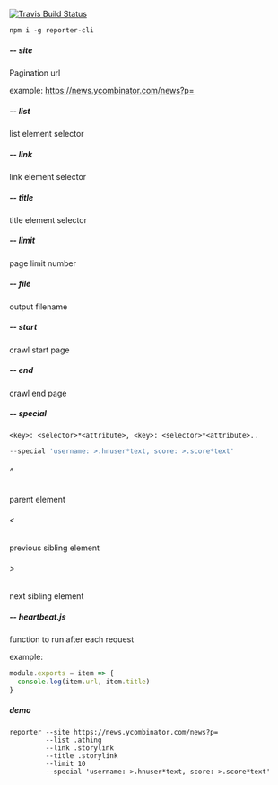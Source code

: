 [![Travis Build Status](https://img.shields.io/travis/indatawetrust/reporter.svg)](https://travis-ci.org/indatawetrust/reporter)

```
npm i -g reporter-cli
```

##### -- site

Pagination url

example: https://news.ycombinator.com/news?p=

##### -- list

list element selector

##### -- link

link element selector

##### -- title

title element selector

##### -- limit

page limit number

##### -- file

output filename

##### -- start

crawl start page

##### -- end

crawl end page

##### -- special

```
<key>: <selector>*<attribute>, <key>: <selector>*<attribute>..
```

```js
--special 'username: >.hnuser*text, score: >.score*text'
```

###### ^

parent element

###### <

previous sibling element

###### >

next sibling element

##### -- heartbeat.js

function to run after each request

example:

```js
module.exports = item => {
  console.log(item.url, item.title)
}
```

##### demo
```
reporter --site https://news.ycombinator.com/news?p= 
         --list .athing
         --link .storylink
         --title .storylink
         --limit 10
         --special 'username: >.hnuser*text, score: >.score*text'
```

